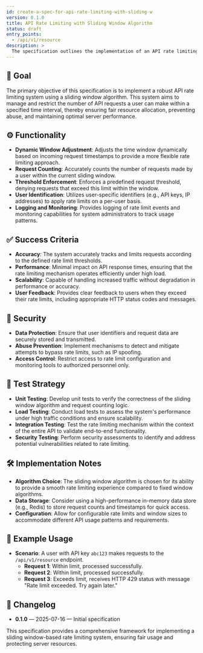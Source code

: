 ```yaml
---
id: create-a-spec-for-api-rate-limiting-with-sliding-w
version: 0.1.0
title: API Rate Limiting with Sliding Window Algorithm
status: draft
entry_points:
  - /api/v1/resource
description: >
  The specification outlines the implementation of an API rate limiting mechanism using a sliding window algorithm, designed to efficiently control the number of requests a user can make within a specified time frame by dynamically adjusting the window based on request timestamps, ensuring fair usage and preventing server overload.
---
```


## 🧠 Goal

The primary objective of this specification is to implement a robust API rate limiting system using a sliding window algorithm. This system aims to manage and restrict the number of API requests a user can make within a specified time interval, thereby ensuring fair resource allocation, preventing abuse, and maintaining optimal server performance.

## ⚙️ Functionality

- **Dynamic Window Adjustment**: Adjusts the time window dynamically based on incoming request timestamps to provide a more flexible rate limiting approach.
- **Request Counting**: Accurately counts the number of requests made by a user within the current sliding window.
- **Threshold Enforcement**: Enforces a predefined request threshold, denying requests that exceed this limit within the window.
- **User Identification**: Utilizes user-specific identifiers (e.g., API keys, IP addresses) to apply rate limits on a per-user basis.
- **Logging and Monitoring**: Provides logging of rate limit events and monitoring capabilities for system administrators to track usage patterns.

## ✅ Success Criteria

- **Accuracy**: The system accurately tracks and limits requests according to the defined rate limit thresholds.
- **Performance**: Minimal impact on API response times, ensuring that the rate limiting mechanism operates efficiently under high load.
- **Scalability**: Capable of handling increased traffic without degradation in performance or accuracy.
- **User Feedback**: Provides clear feedback to users when they exceed their rate limits, including appropriate HTTP status codes and messages.

## 🔐 Security

- **Data Protection**: Ensure that user identifiers and request data are securely stored and transmitted.
- **Abuse Prevention**: Implement mechanisms to detect and mitigate attempts to bypass rate limits, such as IP spoofing.
- **Access Control**: Restrict access to rate limit configuration and monitoring tools to authorized personnel only.

## 🧪 Test Strategy

- **Unit Testing**: Develop unit tests to verify the correctness of the sliding window algorithm and request counting logic.
- **Load Testing**: Conduct load tests to assess the system's performance under high traffic conditions and ensure scalability.
- **Integration Testing**: Test the rate limiting mechanism within the context of the entire API to validate end-to-end functionality.
- **Security Testing**: Perform security assessments to identify and address potential vulnerabilities related to rate limiting.

## 🛠️ Implementation Notes

- **Algorithm Choice**: The sliding window algorithm is chosen for its ability to provide a smooth rate limiting experience compared to fixed window algorithms.
- **Data Storage**: Consider using a high-performance in-memory data store (e.g., Redis) to store request counts and timestamps for quick access.
- **Configuration**: Allow for configurable rate limits and window sizes to accommodate different API usage patterns and requirements.

## 📝 Example Usage

- **Scenario**: A user with API key `abc123` makes requests to the `/api/v1/resource` endpoint.
  - **Request 1**: Within limit, processed successfully.
  - **Request 2**: Within limit, processed successfully.
  - **Request 3**: Exceeds limit, receives HTTP 429 status with message "Rate limit exceeded. Try again later."

## 🔁 Changelog

- **0.1.0** — 2025-07-16 — Initial specification

This specification provides a comprehensive framework for implementing a sliding window-based rate limiting system, ensuring fair usage and protecting server resources.
